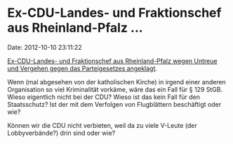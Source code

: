 Ex-CDU-Landes- und Fraktionschef aus Rheinland-Pfalz \...
=========================================================

Date: 2012-10-10 23:11:22

[Ex-CDU-Landes- und Fraktionschef aus Rheinland-Pfalz wegen Untreue und
Vergehen gegen das Parteigesetzes
angeklagt](http://www.swr.de/nachrichten/rp/-/id=1682/vv=teaser-12/nid=1682/did=10429528/zdc0c0/index.html).

Wenn (mal abgesehen von der katholischen Kirche) in irgend einer anderen
Organisation so viel Kriminalität vorkäme, wäre das ein Fall für § 129
StGB. Wieso eigentlich nicht bei der CDU? Wieso ist das kein Fall für
den Staatsschutz? Ist der mit dem Verfolgen von Flugblättern beschäftigt
oder wie?

Können wir die CDU nicht verbieten, weil da zu viele V-Leute (der
Lobbyverbände?) drin sind oder wie?
